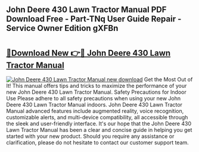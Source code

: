 ## John Deere 430 Lawn Tractor Manual PDF Download Free - Part-TNq User Guide Repair - Service Owner Edition gXFBn

# <h2><a href="http://bc92771.oget.top/?id=John+Deere+430+Lawn+Tractor+Manual">🔗Download New 👉🔴 John Deere 430 Lawn Tractor Manual</a></h2>

[![John Deere 430 Lawn Tractor Manual new download](https://i.imgur.com/5g1atiW.png)](http://bc92771.oget.top/?id=John+Deere+430+Lawn+Tractor+Manual)
Get the Most Out of It! This manual offers tips and tricks to maximize the performance of your new John Deere 430 Lawn Tractor Manual. Safety Precautions for Indoor Use Please adhere to all safety precautions when using your new John Deere 430 Lawn Tractor Manual indoors. John Deere 430 Lawn Tractor Manual advanced features include augmented reality, voice recognition, customizable alerts, and multi-device compatibility, all accessible through the sleek and user-friendly interface. It's our hope that the John Deere 430 Lawn Tractor Manual has been a clear and concise guide in helping you get started with your new product. Should you require any assistance or clarification, please do not hesitate to contact our customer support team.
